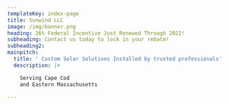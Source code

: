 ```yaml
---
templateKey: index-page
title: Sunwind LLC
image: /img/banner.png
heading: 26% Federal Incentive Just Renewed Through 2022!
subheading: Contact us today to lock in your rebate!
subheading2:
mainpitch:
  title: ' Custom Solar Solutions Installed by trusted professionals'
  description: |+

    Serving Cape Cod
    and Eastern Massachusetts

---
```

